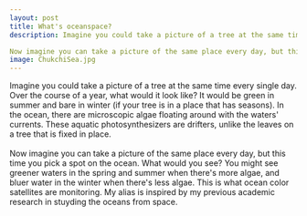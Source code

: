 ```yaml
---
layout: post
title: What's oceanspace? 
description: Imagine you could take a picture of a tree at the same time every single day. Over the course of a year, what would it look like? It would be green in summer and bare in winter (if your tree is in a place that has seasons). In the ocean, there are microscopic algae floating around with the waters' currents. These aquatic photosynthesizers are drifters, unlike the leaves on a tree that is fixed in place. 

Now imagine you can take a picture of the same place every day, but this time you pick a spot on the ocean. What would you see? You might see greener waters in the spring and summer when there's more algae, and bluer water in the winter when there's less algae. This is what ocean color satellites are monitoring. My alias is inspired by my previous academic research in stuyding the oceans from space. 
image: ChukchiSea.jpg
---
```


Imagine you could take a picture of a tree at the same time every single day. Over the course of a year, what would it look like? It would be green in summer and bare in winter (if your tree is in a place that has seasons). In the ocean, there are microscopic algae floating around with the waters' currents. These aquatic photosynthesizers are drifters, unlike the leaves on a tree that is fixed in place. 
<br>
<br>Now imagine you can take a picture of the same place every day, but this time you pick a spot on the ocean. What would you see? You might see greener waters in the spring and summer when there's more algae, and bluer water in the winter when there's less algae. This is what ocean color satellites are monitoring. My alias is inspired by my previous academic research in stuyding the oceans from space. 
